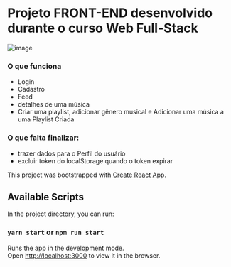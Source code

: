 # Projeto FRONT-END desenvolvido durante o curso Web Full-Stack
![image](https://user-images.githubusercontent.com/69319634/125129596-15e6c300-e0d6-11eb-9499-4931500cf2e4.png)


### O que funciona

* Login
* Cadastro
* Feed
* detalhes de uma música 
* Criar uma playlist, adicionar gênero musical e Adicionar uma música a uma Playlist Criada

### O que falta finalizar:
* trazer dados para o Perfil do usuário
* excluir token do localStorage quando o token expirar

This project was bootstrapped with [Create React App](https://github.com/facebook/create-react-app).

## Available Scripts
In the project directory, you can run:
### `yarn start` or `npm run start`

Runs the app in the development mode.\
Open [http://localhost:3000](http://localhost:3000) to view it in the browser.

